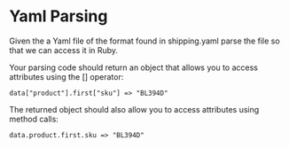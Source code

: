 # Yaml Parsing

Given the a Yaml file of the format found in shipping.yaml parse the file so that we can access it in Ruby.

Your parsing code should return an object that allows you to access attributes using the [] operator:

    data["product"].first["sku"] => "BL394D"

The returned object should also allow you to access attributes using method calls:

    data.product.first.sku => "BL394D"